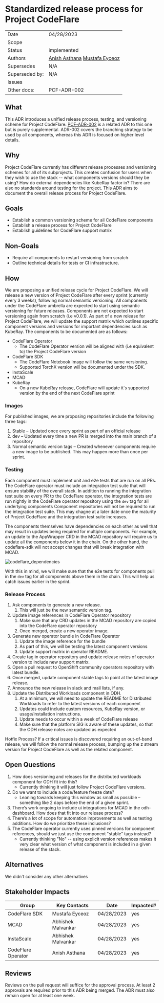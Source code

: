 # Standardized release process for Project CodeFlare

|                |                                                              |
| -------------- | ------------------------------------------------------------ |
| Date           | 04/28/2023                                                   |
| Scope          |                                                              |
| Status         | implemented                                                  |
| Authors        | [Anish Asthana](@anishasthana) [Mustafa Eyceoz](@Maxusmusti) |
| Supersedes     | N/A                                                          |
| Superseded by: | N/A                                                          |
| Issues         |                                                              |
| Other docs:    | PCF-ADR-002                                                  |

## What

This ADR introduces a unified release process, testing, and versioning scheme for Project CodeFlare.
[PCF-ADR-002](./PCF-ADR-0002-release-story-and-branch-maintenance.md) is a related ADR to this one but is purely supplemental. ADR-002 covers the branching strategy to be used by all components, whereas this ADR is focused on higher
level details.

## Why

Project CodeFlare currently has different release processes and versioning schemes for all of its subprojects. This creates confusion for users when they wish to use the stack -- what components versions should they be using? How do external dependencies like KubeRay factor in?
There are also no standards around testing for the project.
This ADR aims to document the overall release process for Project CodeFlare.

## Goals

* Establish a common versioning scheme for all CodeFlare components
* Establish a release process for Project CodeFlare
* Establish guidelines for CodeFlare support matrix

## Non-Goals

* Require all components to restart versioning from scratch
* Outline technical details for tests or CI infrastructure.

## How

We are proposing a unified release cycle for Project CodeFlare.
We will release a new version of Project CodeFlare after every sprint (currently every 3 weeks), following normal semantic versioning. All components under the CodeFlare umbrella are expected to start using semantic versioning for future releases. Components are not expected to start versioning again from scratch (i.e v0.0.1). As part of a new release for Project CodeFlare, we will update the support matrix which outlines specific component versions and versions for important dependencies such as KubeRay. The components to be documented are as follows:

* CodeFlare Operator
  * The CodeFlare Operator version will be aligned with (i.e equivalent to) the Project CodeFlare version
* CodeFlare SDK
  * The CodeFlare Notebook Image will follow the same versioning.
  * Supported TorchX version will be documented under the SDK.
* InstaScale
* MCAD
* KubeRay
  * On a new KubeRay release, CodeFlare will update it's supported version by the end of the next CodeFlare sprint

### Images

For published images, we are proposing repositories include the following three tags:

1. Stable – Updated once every sprint as part of an official release
2. dev – Updated every time a new PR is merged into the main branch of a repository
3. Normal semantic version tags – Created whenever components require a new image to be published. This may happen more than once per sprint.

### Testing

Each component must implement unit and e2e tests that are run on all PRs.
The CodeFlare operator must include an integration test suite that will ensure stability of the overall stack.
In addition to running the integration test suite on every PR to the CodeFlare operator, the integration tests are run nightly in the CodeFlare operator repository using the `dev` tag for all underlying components
Component repositories will not be required to run the integration test suite. This may chagne at a later date once the maturity of Project CodeFlare and the integration test suite increases.

The components themselves have dependencies on each other as well that may result in updates being required for multiple components. For example, an update to the AppWrapper CRD in the MCAD repository will require us to update all the components below it in the chain. On the other hand, the codeflare-sdk will not accept changes that will break integration with MCAD.

![codeflare_dependencies](images/PCF-ADR-003-dependencies.png)

With this in mind, we will make sure that the e2e tests for components pull in the `dev` tag for all components above them in the chain. This will help us catch issues earlier in the sprint.

### Release Process

1. Ask components to generate a new release.
    1. This will just be the new semantic version tag.
2. Update image references in CodeFlare Operator repository
    1. Make sure that any CRD updates in the MCAD repository are copied into the CodeFlare operator repository
    2. Once merged, create a new operator image.
3. Generate new operator bundle in CodeFlare Operator
    1. Update the image reference for the bundle
    2. As part of this, we will be testing the latest component versions
    3. Update support matrix in operator README.
4. Create tag in operator repository and update release notes of operator version to include new support matrix.
5. Open a pull request to OpenShift community operators repository with latest bundle.
6. Once merged, update component stable tags to point at the latest image release.
7. Announce the new release in slack and mail lists, if any.
8. Update the Distributed Workloads component in ODH.
    1. At a minimum, we will need to update the README for Distributed Workloads to refer to the latest versions of each component
    2. Updates could include custom resources, KubeRay version, or usage/installation instructions.
    3. Update needs to occur within a week of CodeFlare release
    4. Make sure that the platform SIG is aware of these updates, so that the ODH release notes are updated as expected

Hotfix Process?
If a critical issues is discovered requiring an out-of-band release, we will follow the normal release process, bumping up the z stream version for Project CodeFlare as well as the related component.

## Open Questions

1. How does versioning and releases for the distributed workloads component for ODH fit into this?
    * Currently thinking it will just follow Project CodeFlare versions.
2. Do we want to include a code/feature freeze date?
    * Leaning towards keeping this window as small as possible – something like 2 days before the end of a given sprint.
3. There’s work ongoing to include ui integrations for MCAD in the odh-dashboard. How does that fit into our release process?
4. There’s a lot of scope for automation improvements as well as testing additions. How do we prioritize these inclusions?
5. The CodeFlare operator currently uses pinned versions for component references, should we just use the component "stable" tags instead?
    * Currently thinking "No" -- using explicit version references makes it very clear what version of what component is included in a given release of the stack.

## Alternatives

We didn't consider any other alternatives

## Stakeholder Impacts

| Group              | Key Contacts       | Date       | Impacted? |
| ------------------ | ------------------ | ---------- | --------- |
| CodeFlare SDK      | Mustafa Eyceoz     | 04/28/2023 | yes       |
| MCAD               | Abhishek Malvankar | 04/28/2023 | yes       |
| InstaScale         | Abhishek Malvankar | 04/28/2023 | yes       |
| CodeFlare Operator | Anish Asthana      | 04/28/2023 | yes       |

## Reviews

Reviews on the pull request will suffice for the approval process. At least 2 approvals are required prior to this ADR being merged. The ADR must also remain open for at least one week.

